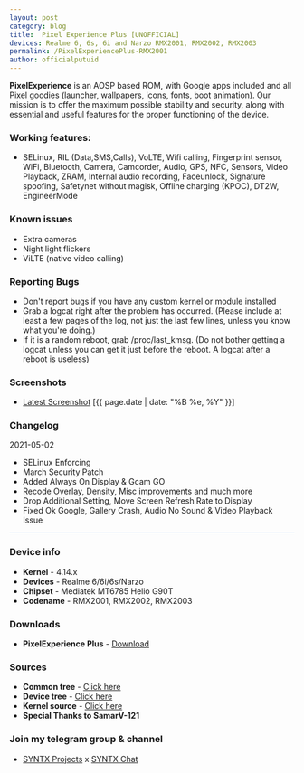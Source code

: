 ```yaml
---
layout: post
category: blog
title:  Pixel Experience Plus [UNOFFICIAL]
devices: Realme 6, 6s, 6i and Narzo RMX2001, RMX2002, RMX2003
permalink: /PixelExperiencePlus-RMX2001
author: officialputuid
---
```


**PixelExperience** is an AOSP based ROM, with Google apps included and all Pixel goodies (launcher, wallpapers, icons, fonts, boot animation). Our mission is to offer the maximum possible stability and security, along with essential and useful features for the proper functioning of the device.

### Working features:

- SELinux, RIL (Data,SMS,Calls), VoLTE, Wifi calling, Fingerprint sensor, WiFi, Bluetooth, Camera, Camcorder, Audio, GPS, NFC, Sensors, Video Playback, ZRAM, Internal audio recording, Faceunlock, Signature spoofing, Safetynet without magisk, Offline charging (KPOC), DT2W, EngineerMode

### Known issues

- Extra cameras
- Night light flickers
- ViLTE (native video calling)

### Reporting Bugs

- Don't report bugs if you have any custom kernel or module installed
- Grab a logcat right after the problem has occurred. (Please include at least a few pages of the log, not just the last few lines, unless you know what you're doing.)
- If it is a random reboot, grab /proc/last_kmsg. (Do not bother getting a logcat unless you can get it just before the reboot. A logcat after a reboot is useless)

### Screenshots

- [Latest Screenshot](/404) [{{ page.date | date: "%B %e, %Y" }}]

### Changelog

2021-05-02

- SELinux Enforcing
- March Security Patch
- Added Always On Display & Gcam GO
- Recode Overlay, Density, Misc improvements and much more
- Drop Additional Setting, Move Screen Refresh Rate to Display
- Fixed Ok Google, Gallery Crash, Audio No Sound & Video Playback Issue

<hr style="background: #007bff" />

### Device info

- **Kernel** - 4.14.x
- **Devices** - Realme 6/6i/6s/Narzo
- **Chipset** - Mediatek MT6785 Helio G90T
- **Codename** - RMX2001, RMX2002, RMX2003

### Downloads

- **PixelExperience Plus** - [Download](https://drive.google.com/file/d/1hFifwHvaMxqNUKcFiW3uwMYjrUJVbfWR/view?usp=sharing)

### Sources

- **Common tree** - [Click here](https://github.com/officialputuid/android_device_realme_mt6785-common)
- **Device tree** - [Click here](https://github.com/officialputuid/android_device_realme_RMX2001)
- **Kernel source** - [Click here](https://github.com/SamarV-121/android_kernel_realme_RMX2001/)
- **Special Thanks to SamarV-121**

### Join my telegram group & channel

- [SYNTX Projects](https://t.me/SYNTXChannel) x [SYNTX Chat](https://t.me/SYNTXchat)